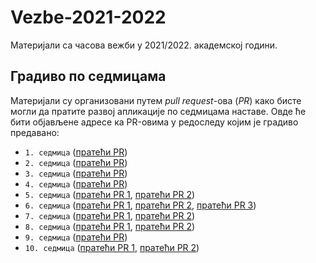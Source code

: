 # Vezbe-2021-2022
Материјали са часова вежби у 2021/2022. академској години.

## Градиво по седмицама

Материјали су организовани путем _pull request_-ова (_PR_) како бисте могли да пратите развој апликације по седмицама наставе. Овде ће бити објављене адресе ка PR-овима у редоследу којим је градиво предавано:

- `1. седмица` ([пратећи PR](https://github.com/MatfRS2/Vezbe-2021-2022/pull/1))
- `2. седмица` ([пратећи PR](https://github.com/MatfRS2/Vezbe-2021-2022/pull/2))
- `3. седмица` ([пратећи PR](https://github.com/MatfRS2/Vezbe-2021-2022/pull/3))
- `4. седмица` ([пратећи PR](https://github.com/MatfRS2/Vezbe-2021-2022/pull/4))
- `5. седмица` ([пратећи PR 1](https://github.com/MatfRS2/Vezbe-2021-2022/pull/12), [пратећи PR 2](https://github.com/MatfRS2/Vezbe-2021-2022/pull/13))
- `6. седмица` ([пратећи PR 1](https://github.com/MatfRS2/Vezbe-2021-2022/pull/15), [пратећи PR 2](https://github.com/MatfRS2/Vezbe-2021-2022/pull/16), [пратећи PR 3](https://github.com/MatfRS2/Vezbe-2021-2022/pull/17))
- `7. седмица` ([пратећи PR 1](https://github.com/MatfRS2/Vezbe-2021-2022/pull/23), [пратећи PR 2](https://github.com/MatfRS2/Vezbe-2021-2022/pull/24))
- `8. седмица` ([пратећи PR 1](https://github.com/MatfRS2/Vezbe-2021-2022/pull/25), [пратећи PR 2](https://github.com/MatfRS2/Vezbe-2021-2022/pull/26))
- `9. седмица` ([пратећи PR](https://github.com/MatfRS2/Vezbe-2021-2022/pull/27))
- `10. седмица` ([пратећи PR 1](https://github.com/MatfRS2/Vezbe-2021-2022/pull/28), [пратећи PR 2](https://github.com/MatfRS2/Vezbe-2021-2022/pull/29))
